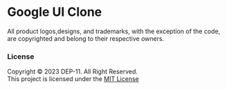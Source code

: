 # Google UI Clone
All product logos,designs, and trademarks, with the exception of the code, are copyrighted and belong to their respective owners.

### License
Copyright &copy; 2023 DEP-11. All Right Reserved. <br>
This project is licensed under the [MIT License](License.txt)